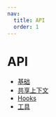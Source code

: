 ```yaml
---
nav:
  title: API
  order: 1
---
```


# API

- [基础](/api/base)
- [共享上下文](/api/atom-ctx)
- [Hooks](/api/hooks)
- [工具](/api/utils)
